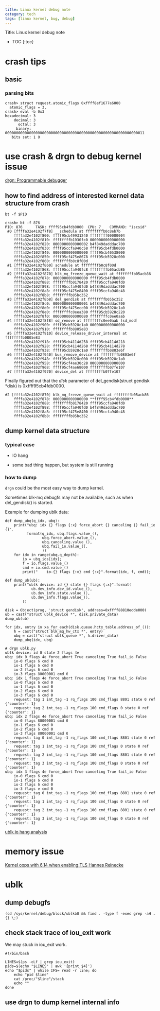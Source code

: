 ```yaml
---
title: Linux kernel debug note
category: tech
tags: [linux kernel, bug, debug]
---
```


Title: Linux kernel debug note

* TOC
{:toc}


# crash tips

## basic

### parsing bits

```
crash> struct request.atomic_flags 0xffff8ef1677a6000 
  atomic_flags = 3,
crash> eval -b 0x3
hexadecimal: 3  
    decimal: 3  
      octal: 3
     binary: 0000000000000000000000000000000000000000000000000000000000000011
   bits set: 1 0
```


# use crash & drgn to debug kernel issue

[drgn: Programmable debugger](https://github.com/osandov/drgn)


## how to find address of interested kernel data structure from crash

```
bt -f $PID
```

```
crash> bt -f 876
PID: 876      TASK: ffff95cb4fdb0000  CPU: 7    COMMAND: "iscsid"
 #0 [ffffa32e4102f7f8] __schedule at ffffffffb0c8eb7b
    ffffa32e4102f800: ffff95cb49931240 ffffffff00000004
    ffffa32e4102f810: ffffffffb1030fc0 0000000000000000
    ffffa32e4102f820: 0000000000000002 b4f849dadddac700
    ffffa32e4102f830: ffff95ccfa940c58 ffff95cb4fdb0000
    ffffa32e4102f840: 0000000000000000 ffff95cb40538000
    ffffa32e4102f850: ffff95cf475e8678 ffff95cb5928c000
    ffffa32e4102f860: ffffffffb0c8f00d
 #1 [ffffa32e4102f860] schedule at ffffffffb0c8f00d
    ffffa32e4102f868: ffff95ccfa940fc8 ffffffffb05acb86
 #2 [ffffa32e4102f870] blk_mq_freeze_queue_wait at ffffffffb05acb86
    ffffa32e4102f878: 0000000000000000 ffff95cb4fdb0000
    ffffa32e4102f888: ffffffffb0178420 ffff95ccfa940fd0
    ffffa32e4102f898: ffff95ccfa940fd0 b4f849dadddac700
    ffffa32e4102f8a8: ffff95cf475e8400 ffff95ccfa940c48
    ffffa32e4102f8b8: ffffffffb05bc352
 #3 [ffffa32e4102f8b8] del_gendisk at ffffffffb05bc352
    ffffa32e4102f8c0: 0000000000000001 b4f849dadddac700
    ffffa32e4102f8d0: ffff95cf475ecc00 ffff95cb5928c1a0
    ffffa32e4102f8e0: ffffffffc0eea380 ffff95cb5928c220
    ffffa32e4102f8f0: 0000000000000080 ffffffffc0ee0aab
 #4 [ffffa32e4102f8f8] sd_remove at ffffffffc0ee0aab [sd_mod]
    ffffa32e4102f900: ffff95cb5928c1a0 0000000000000000
    ffffa32e4102f910: ffffffffb0805e83
 #5 [ffffa32e4102f910] device_release_driver_internal at ffffffffb0805e83
    ffffa32e4102f918: ffff95cb4114d258 ffff95cb4114d218
    ffffa32e4102f928: ffff95cb4114d268 ffff95cb4114d278
    ffffa32e4102f938: ffff95cb5928c1a0 ffffffffb0803e6f
 #6 [ffffa32e4102f940] bus_remove_device at ffffffffb0803e6f
    ffffa32e4102f948: ffff95cb5928c000 ffff95cb5928c1a0
    ffffa32e4102f958: ffff95cf4ae30c28 0000000000000000
    ffffa32e4102f968: ffff95cf4ae68000 ffffffffb07fe107
 #7 [ffffa32e4102f970] device_del at ffffffffb07fe107
```

Finally figured out that the *disk* parameter of del_gendisk(struct gendisk *disk)
is 0xffff95cb4fdb0000.

```
#2 [ffffa32e4102f870] blk_mq_freeze_queue_wait at ffffffffb05acb86
    ffffa32e4102f878: 0000000000000000 **ffff95cb4fdb0000**
    ffffa32e4102f888: ffffffffb0178420 ffff95ccfa940fd0
    ffffa32e4102f898: ffff95ccfa940fd0 b4f849dadddac700
    ffffa32e4102f8a8: ffff95cf475e8400 ffff95ccfa940c48
    ffffa32e4102f8b8: ffffffffb05bc352
```

## dump kernel data structure

### typical case

- IO hang

- some bad thing happen, but system is still running

### how to dump

`drgn` could be the most easy way to dump kernel.

Sometimes blk-mq debugfs may not be available, such as when del_gendisk()
is started.

Example for dumping ublk data:

```
def dump_ubq(q_idx, ubq):
    print("ubq: idx {} flags {:x} force_abort {} canceling {} fail_io {}".
          format(q_idx, ubq.flags.value_(),
                 ubq.force_abort.value_(),
                 ubq.canceling.value_(),
                 ubq.fail_io.value_(),
                 ))
    for idx in range(ubq.q_depth):
        io = ubq.ios[idx];
        f = io.flags.value_()
        cmd = io.cmd.value_()
        print("    io-{} flags {:x} cmd {:x}".format(idx, f, cmd));

def dump_ub(ub):
    print("ublk device: id {} state {} flags {:x}".format(
            ub.dev_info.dev_id.value_(),
            ub.dev_info.state.value_(),
            ub.dev_info.flags.value_(),
        ))

disk = Object(prog, 'struct gendisk', address=0xffff88810edde000)
ub = cast("struct ublk_device *", disk.private_data)
dump_ub(ub)

for idx, entry in xa_for_each(disk.queue.hctx_table.address_of_()):
    h = cast("struct blk_mq_hw_ctx *", entry)
    ubq = cast("struct ublk_queue *", h.driver_data)
    dump_ubq(idx, ubq)
```

```
# drgn ublk.py
ublk device: id 0 state 2 flags 4e
ubq: idx 0 flags 4e force_abort True canceling True fail_io False
    io-0 flags 6 cmd 0
    io-1 flags 6 cmd 0
    io-2 flags 6 cmd 0
    io-3 flags 80000001 cmd 0
ubq: idx 1 flags 4e force_abort True canceling True fail_io False
    io-0 flags 6 cmd 0
    io-1 flags 6 cmd 0
    io-2 flags 6 cmd 0
    io-3 flags 6 cmd 0
    request: tag 1 int_tag -1 rq_flags 100 cmd_flags 8801 state 0 ref {'counter': 1}
    request: tag 2 int_tag -1 rq_flags 100 cmd_flags 0 state 0 ref {'counter': 1}
ubq: idx 2 flags 4e force_abort True canceling True fail_io False
    io-0 flags 80000001 cmd 0
    io-1 flags 6 cmd 0
    io-2 flags 6 cmd 0
    io-3 flags 80000001 cmd 0
    request: tag 0 int_tag -1 rq_flags 100 cmd_flags 8801 state 0 ref {'counter': 1}
    request: tag 1 int_tag -1 rq_flags 100 cmd_flags 0 state 0 ref {'counter': 1}
    request: tag 2 int_tag -1 rq_flags 100 cmd_flags 8801 state 0 ref {'counter': 1}
    request: tag 3 int_tag -1 rq_flags 100 cmd_flags 0 state 0 ref {'counter': 1}
ubq: idx 3 flags 4e force_abort True canceling True fail_io False
    io-0 flags 6 cmd 0
    io-1 flags 6 cmd 0
    io-2 flags 6 cmd 0
    io-3 flags e cmd 0
    request: tag 0 int_tag -1 rq_flags 100 cmd_flags 8801 state 0 ref {'counter': 1}
    request: tag 1 int_tag -1 rq_flags 100 cmd_flags 0 state 0 ref {'counter': 1}
    request: tag 2 int_tag -1 rq_flags 100 cmd_flags 8801 state 0 ref {'counter': 1}
    request: tag 3 int_tag -1 rq_flags 100 cmd_flags 0 state 0 ref {'counter': 1}
```
[ublk io hang analysis](https://ming1.github.io/tech/ublk-notes#io-hang-when-running-stress-remove-test-with-heavy-io)



# memory issue

[Kernel oops with 6.14 when enabling TLS Hannes Reinecke](https://lore.kernel.org/linux-block/08c29e4b-2f71-4b6d-8046-27e407214d8c@suse.com/)



# ublk

## dump debugfs

```
(cd /sys/kernel/debug/block/ublkb0 && find . -type f -exec grep -aH . {} \;)
```


## check stack trace of iou_exit work

We may stuck in iou_exit work.

```
#!/bin/bash

LINES=$(ps -eLf | grep iou_exit)
pids=$(echo "$LINES" | awk '{print $4}')
echo "$pids" | while IFS= read -r line; do
	echo "pid $line"
	cat /proc/"$line"/stack
	echo ""
done
```

## use drgn to dump kernel internal info

